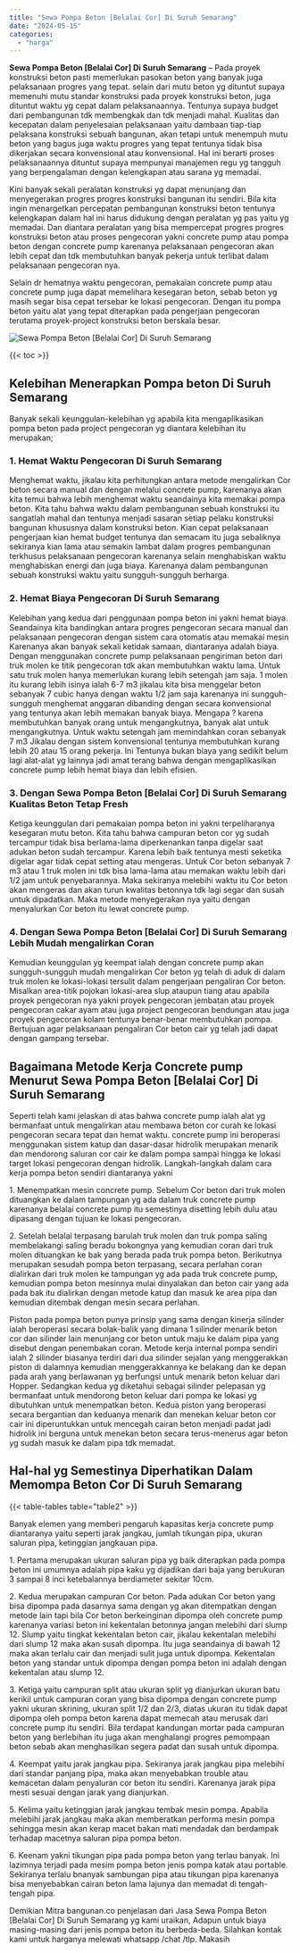 ```yaml
---
title: "Sewa Pompa Beton [Belalai Cor] Di Suruh Semarang"
date: "2024-05-15"
categories: 
  - "harga"
---
```


**Sewa Pompa Beton \[Belalai Cor\] Di Suruh Semarang** – Pada proyek konstruksi beton pasti memerlukan pasokan beton yang banyak juga pelaksanaan progres yang tepat. selain dari mutu beton yg dituntut supaya memenuhi mutu standar konstruksi pada proyek konstruksi beton, juga dituntut waktu yg cepat dalam pelaksanaannya. Tentunya supaya budget dari pembangunan tdk membengkak dan tdk menjadi mahal. Kualitas dan kecepatan dalam penyelesaian pelaksanaan yaitu dambaan tiap-tiap pelaksana konstruksi sebuah bangunan, akan tetapi untuk menempuh mutu beton yang bagus juga waktu progres yang tepat tentunya tidak bisa dikerjakan secara konvensional atau konvensional. Hal ini berarti proses pelaksanaannya dituntut supaya mempunyai manajemen regu yg tangguh yang berpengalaman dengan kelengkapan atau sarana yg memadai.

Kini banyak sekali peralatan konstruksi yg dapat menunjang dan menyegerakan progres progres konstruksi bangunan itu sendiri. Bila kita ingin menargetkan percepatan pembangunan konstruksi beton tentunya kelengkapan dalam hal ini harus didukung dengan peralatan yg pas yaitu yg memadai. Dan diantara peralatan yang bisa mempercepat progres progres konstruksi beton atau proses pengecoran yakni concrete pump atau pompa beton dengan concrete pump karenanya pelaksanaan pengecoran akan lebih cepat dan tdk membutuhkan banyak pekerja untuk terlibat dalam pelaksanaan pengecoran nya.

Selain dr hematnya waktu pengecoran, pemakaian concrete pump atau concrete pump juga dapat memelihara kesegaran beton, sebab beton yg masih segar bisa cepat tersebar ke lokasi pengecoran. Dengan itu pompa beton yaitu alat yang tepat diterapkan pada pengerjaan pengecoran terutama proyek-project konstruksi beton berskala besar.

![Sewa Pompa Beton [Belalai Cor] Di Suruh Semarang](/images/sewa-concrete-pump-23.png)

{{< toc >}}

## Kelebihan Menerapkan Pompa beton Di Suruh Semarang

Banyak sekali keunggulan-kelebihan yg apabila kita mengaplikasikan pompa beton pada project pengecoran yg diantara kelebihan itu merupakan;

### 1\. Hemat Waktu Pengecoran Di Suruh Semarang

Menghemat waktu, jikalau kita perhitungkan antara metode mengalirkan Cor beton secara manual dan dengan melalui concrete pump, karenanya akan kita temui bahwa lebih menghemat waktu seandainya kita memakai pompa beton. Kita tahu bahwa waktu dalam pembangunan sebuah konstruksi itu sangatlah mahal dan tentunya menjadi sasaran setiap pelaku konstruksi bangunan khususnya dalam konstruksi beton. Kian cepat pelaksanaan pengerjaan kian hemat budget tentunya dan semacam itu juga sebaliknya sekiranya kian lama atau semakin lambat dalam progres pembangunan terkhusus pelaksanaan pengecoran karenanya selain menghabiskan waktu menghabiskan energi dan juga biaya. Karenanya dalam pembangunan sebuah konstruksi waktu yaitu sungguh-sungguh berharga.

### 2\. Hemat Biaya Pengecoran Di Suruh Semarang

Kelebihan yang kedua dari penggunaan pompa beton ini yakni hemat biaya. Seandainya kita bandingkan antara progres pengecoran secara manual dan pelaksanaan pengecoran dengan sistem cara otomatis atau memakai mesin Karenanya akan banyak sekali ketidak samaan, diantaranya adalah biaya. Dengan menggunakan concrete pump pelaksanaan pengiriman beton dari truk molen ke titik pengecoran tdk akan membutuhkan waktu lama. Untuk satu truk molen hanya memerlukan kurang lebih setengah jam saja. 1 molen itu kurang lebih isinya ialah 6-7 m3 jikalau kita bisa menggelar beton sebanyak 7 cubic hanya dengan waktu 1/2 jam saja karenanya ini sungguh-sungguh menghemat anggaran dibanding dengan secara konvensional yang tentunya akan lebih memakan banyak biaya. Mengapa ? karena membutuhkan banyak orang untuk mengangkutnya, banyak alat untuk mengangkutnya. Untuk waktu setengah jam memindahkan coran sebanyak 7 m3 Jikalau dengan sistem konvensional tentunya membutuhkan kurang lebih 20 atau 15 orang pekerja. Ini Tentunya bukan biaya yang sedikit belum lagi alat-alat yg lainnya jadi amat terang bahwa dengan mengaplikasikan concrete pump lebih hemat biaya dan lebih efisien.

### 3\. Dengan Sewa Pompa Beton \[Belalai Cor\] Di Suruh Semarang Kualitas Beton Tetap Fresh

Ketiga keunggulan dari pemakaian pompa beton ini yakni terpeliharanya kesegaran mutu beton. Kita tahu bahwa campuran beton cor yg sudah tercampur tidak bisa berlama-lama diperkenankan tanpa digelar saat adukan beton sudah tercampur. Karena lebih baik tentunya mesti seketika digelar agar tidak cepat setting atau mengeras. Untuk Cor beton sebanyak 7 m3 atau 1 truk molen ini tdk bisa lama-lama atau memakan waktu lebih dari 1/2 jam untuk penyebarannya. Maka sekiranya melebihi waktu itu Cor beton akan mengeras dan akan turun kwalitas betonnya tdk lagi segar dan susah untuk dipadatkan. Maka metode menyegerakan nya yaitu dengan menyalurkan Cor beton itu lewat concrete pump.

### 4\. Dengan Sewa Pompa Beton \[Belalai Cor\] Di Suruh Semarang Lebih Mudah mengalirkan Coran

Kemudian keunggulan yg keempat ialah dengan concrete pump akan sungguh-sungguh mudah mengalirkan Cor beton yg telah di aduk di dalam truk molen ke lokasi-lokasi tersulit dalam pengerjaan pengaliran Cor beton. Misalkan area-titik pojokan lokasi-area slup ataupun tiang atau apabila proyek pengecoran nya yakni proyek pengecoran jembatan atau proyek pengecoran cakar ayam atau juga project pengecoran bendungan atau juga proyek pengecoran kolam tentunya benar-benar membutuhkan pompa. Bertujuan agar pelaksanaan pengaliran Cor beton cair yg telah jadi dapat dengan gampang tersebar.

## Bagaimana Metode Kerja Concrete pump Menurut Sewa Pompa Beton \[Belalai Cor\] Di Suruh Semarang

Seperti telah kami jelaskan di atas bahwa concrete pump ialah alat yg bermanfaat untuk mengalirkan atau membawa beton cor curah ke lokasi pengecoran secara tepat dan hemat waktu. concrete pump ini beroperasi menggunakan sistem katup dan dasar-dasar hidrolik merupakan menarik dan mendorong saluran cor cair ke dalam pompa sampai hingga ke lokasi target lokasi pengecoran dengan hidrolik. Langkah-langkah dalam cara kerja pompa beton sendiri diantaranya yakni

1\. Menempatkan mesin concrete pump. Sebelum Cor beton dari truk molen dituangkan ke dalam tampungan yg ada dalam truk concrete pump karenanya belalai concrete pump itu semestinya disetting lebih dulu atau dipasang dengan tujuan ke lokasi pengecoran.

2\. Setelah belalai terpasang barulah truk molen dan truk pompa saling membelakangi saling beradu bokongnya yang kemudian coran dari truk molen dituangkan ke bak yang berada pada truk pompa beton. Berikutnya merupakan sesudah pompa beton terpasang, secara perlahan coran dialirkan dari truk molen ke tampungan yg ada pada truk concrete pump, kemudian pompa beton mesinnya mulai dinyalakan dan beton cair yang ada pada bak itu dialirkan dengan metode katup dan masuk ke area pipa dan kemudian ditembak dengan mesin secara perlahan.

Piston pada pompa beton punya prinsip yang sama dengan kinerja silinder ialah beroperasi secara bolak-balik yang dimana 1 silinder menarik beton cor dan silinder lain menunjang cor beton untuk maju ke dalam pipa yang disebut dengan penembakan coran. Metode kerja internal pompa sendiri ialah 2 silinder biasanya terdiri dari dua silinder sejalan yang menggerakkan piston di dalamnya kemudian menggerakkannya ke belakang dan ke depan pada arah yang berlawanan yg berfungsi untuk menarik beton keluar dari Hopper. Sedangkan kedua yg diketahui sebagai silinder pelepasan yg bermanfaat untuk mendorong beton keluar dari pompa ke lokasi yg dibutuhkan untuk menempatkan beton. Kedua piston yang beroperasi secara bergantian dan keduanya menarik dan menekan keluar beton cor cair ini diperuntukkan untuk mencegah cairan beton menjadi padat jadi hidrolik ini berguna untuk menekan beton secara terus-menerus agar beton yg sudah masuk ke dalam pipa tdk memadat.

## Hal-hal yg Semestinya Diperhatikan Dalam Memompa Beton Cor Di Suruh Semarang

{{< table-tables table="table2" >}}

Banyak elemen yang memberi pengaruh kapasitas kerja concrete pump diantaranya yaitu seperti jarak jangkau, jumlah tikungan pipa, ukuran saluran pipa, ketinggian jangkauan pipa.

1\. Pertama merupakan ukuran saluran pipa yg baik diterapkan pada pompa beton ini umumnya adalah pipa kaku yg dijadikan dari baja yang berukuran 3 sampai 8 inci ketebalannya berdiameter sekitar 10cm.

2\. Kedua merupakan campuran Cor beton. Pada adukan Cor beton yang bisa dipompa pada dasarnya sama dengan yg akan ditempatkan dengan metode lain tapi bila Cor beton berkeinginan dipompa oleh concrete pump karenanya variasi beton ini kekentalan betonnya jangan melebihi dari slump 12. Slump yaitu tingkat kekentalan beton cair, jikalau kekentalan melebihi dari slump 12 maka akan susah dipompa. Itu juga seandainya di bawah 12 maka akan terlalu cair dan menjadi sulit juga untuk dipompa. Kekentalan beton yang standar untuk dipompa dengan pompa beton ini adalah dengan kekentalan atau slump 12.

3\. Ketiga yaitu campuran split atau ukuran split yg dianjurkan ukuran batu kerikil untuk campuran coran yang bisa dipompa dengan concrete pump yakni ukuran skrining, ukuran split 1/2 dan 2/3, diatas ukuran itu tidak dapat dipompa oleh pompa beton karena dapat memecah atau merusak dari concrete pump itu sendiri. Bila terdapat kandungan mortar pada campuran beton yang berlebihan itu juga akan menghalangi progres pemompaan beton sebab akan menghasilkan segera padat dan susah untuk dipompa.

4\. Keempat yaitu jarak jangkau pipa. Sekiranya jarak jangkau pipa melebihi dari standar panjang pipa, maka akan menyebabkan trouble atau kemacetan dalam penyaluran cor beton itu sendiri. Karenanya jarak pipa mesti sesuai dengan jarak yang dianjurkan.

5\. Kelima yaitu ketinggian jarak jangkau tembak mesin pompa. Apabila melebihi jarak jangkau maka akan memberatkan performa mesin pompa sehingga mesin akan kerap macet bakan mati mendadak dan berdampak terhadap macetnya saluran pipa pompa beton.

6\. Keenam yakni tikungan pipa pada pompa beton yang terlau banyak. Ini lazimnya terjadi pada mesim pompa beton jenis pompa katak atau portable. Sekiranya terlalu bnanyak sambungan pipa atau tikungan pipa karenanya bisa menyebabkan cairan beton lama lajunya dan memadat di tengah-tengah pipa.

Demikian Mitra bangunan.co penjelasan dari Jasa Sewa Pompa Beton \[Belalai Cor\] Di Suruh Semarang yg kami uraikan, Adapun untuk biaya masing-masing dari jenis pompa beton itu berbeda-beda. Silahkan kontak kami untuk harganya melewati whatsapp /chat /tlp. Makasih
